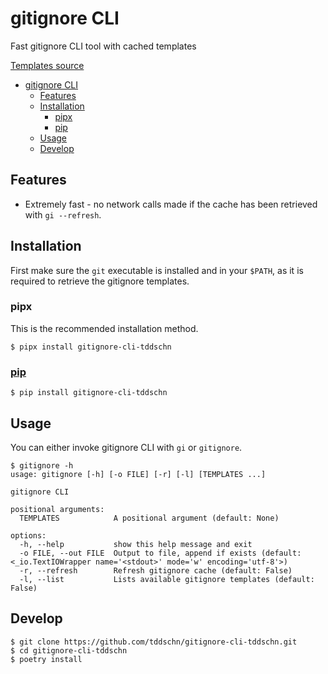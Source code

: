 # gitignore CLI

Fast gitignore CLI tool with cached templates

[Templates source](https://github.com/toptal/gitignore)

- [gitignore CLI](#gitignore-cli)
	- [Features](#features)
	- [Installation](#installation)
		- [pipx](#pipx)
		- [pip](#pip)
	- [Usage](#usage)
	- [Develop](#develop)
## Features
- Extremely fast - no network calls made if the cache has been retrieved with `gi --refresh`.

## Installation

First make sure the `git` executable is installed and in your `$PATH`, 
as it is required to retrieve the gitignore templates.

### pipx

This is the recommended installation method.

```
$ pipx install gitignore-cli-tddschn
```

### [pip](https://pypi.org/project/gitignore-cli-tddschn/)
```
$ pip install gitignore-cli-tddschn
```


## Usage

You can either invoke gitignore CLI with `gi` or `gitignore`.

```
$ gitignore -h
usage: gitignore [-h] [-o FILE] [-r] [-l] [TEMPLATES ...]

gitignore CLI

positional arguments:
  TEMPLATES            A positional argument (default: None)

options:
  -h, --help           show this help message and exit
  -o FILE, --out FILE  Output to file, append if exists (default: <_io.TextIOWrapper name='<stdout>' mode='w' encoding='utf-8'>)
  -r, --refresh        Refresh gitignore cache (default: False)
  -l, --list           Lists available gitignore templates (default: False)
```

## Develop
```
$ git clone https://github.com/tddschn/gitignore-cli-tddschn.git
$ cd gitignore-cli-tddschn
$ poetry install
```